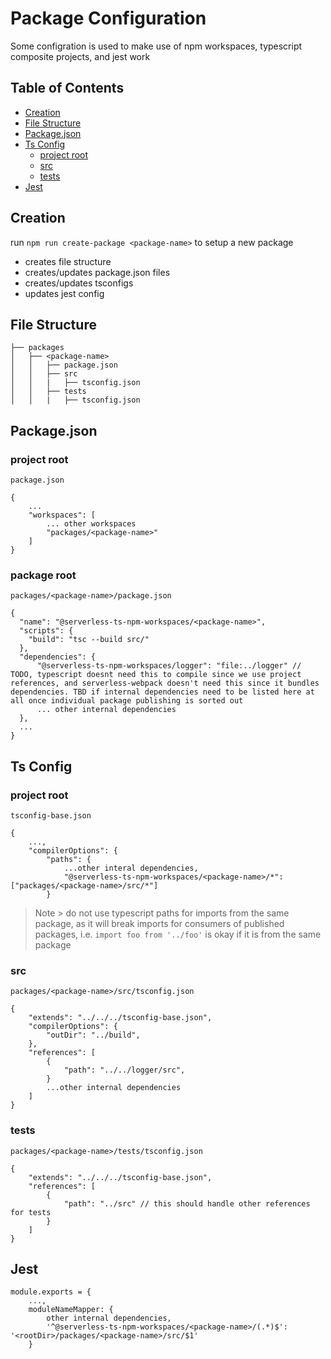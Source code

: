 # Package Configuration

Some configration is used to make use of npm workspaces, typescript composite projects, and jest work

## Table of Contents

* [Creation](#creation)
* [File Structure](#file-structure)
* [Package.json](#packagejson)
* [Ts Config](#ts-config)
    * [project root](#project-root)
    * [src](#src)
    * [tests](#tests)
* [Jest](#jest)

## Creation

run `npm run create-package <package-name>` to setup a new package

* creates file structure
* creates/updates package.json files
* creates/updates tsconfigs
* updates jest config

## File Structure

```
├── packages
│   ├── <package-name>
│   │   ├── package.json
│   │   ├── src
│   │   |   ├── tsconfig.json
│   │   ├── tests
│   │   |   ├── tsconfig.json
```

## Package.json

### project root

`package.json`

```
{
    ...
    "workspaces": [
        ... other workspaces
        "packages/<package-name>"
    ]
}
```

### package root

`packages/<package-name>/package.json`

```
{
  "name": "@serverless-ts-npm-workspaces/<package-name>",
  "scripts": {
    "build": "tsc --build src/"
  },
  "dependencies": {
      "@serverless-ts-npm-workspaces/logger": "file:../logger" // TODO, typescript doesnt need this to compile since we use project references, and serverless-webpack doesn't need this since it bundles dependencies. TBD if internal dependencies need to be listed here at all once individual package publishing is sorted out
      ... other internal dependencies
  },
  ...
}
```

## Ts Config

### project root

`tsconfig-base.json`

```
{
    ...,
    "compilerOptions": {
        "paths": {
            ...other interal dependencies,
            "@serverless-ts-npm-workspaces/<package-name>/*": ["packages/<package-name>/src/*"]
        }
```

> Note > do not use typescript paths for imports from the same package, as it will break imports for consumers of published packages, i.e. `import foo from '../foo'` is okay if it is from the same package

### src

`packages/<package-name>/src/tsconfig.json`

```
{
    "extends": "../../../tsconfig-base.json",
    "compilerOptions": {
        "outDir": "../build",
    },
    "references": [
        {
            "path": "../../logger/src",
        }
        ...other internal dependencies
    ]
}
```

### tests 

`packages/<package-name>/tests/tsconfig.json`

```
{
    "extends": "../../../tsconfig-base.json",
    "references": [
        {
            "path": "../src" // this should handle other references for tests
        }
    ]
}
```

## Jest

```
module.exports = {
    ...,
    moduleNameMapper: {
        other internal dependencies,
        '^@serverless-ts-npm-workspaces/<package-name>/(.*)$': '<rootDir>/packages/<package-name>/src/$1'
    }
```
